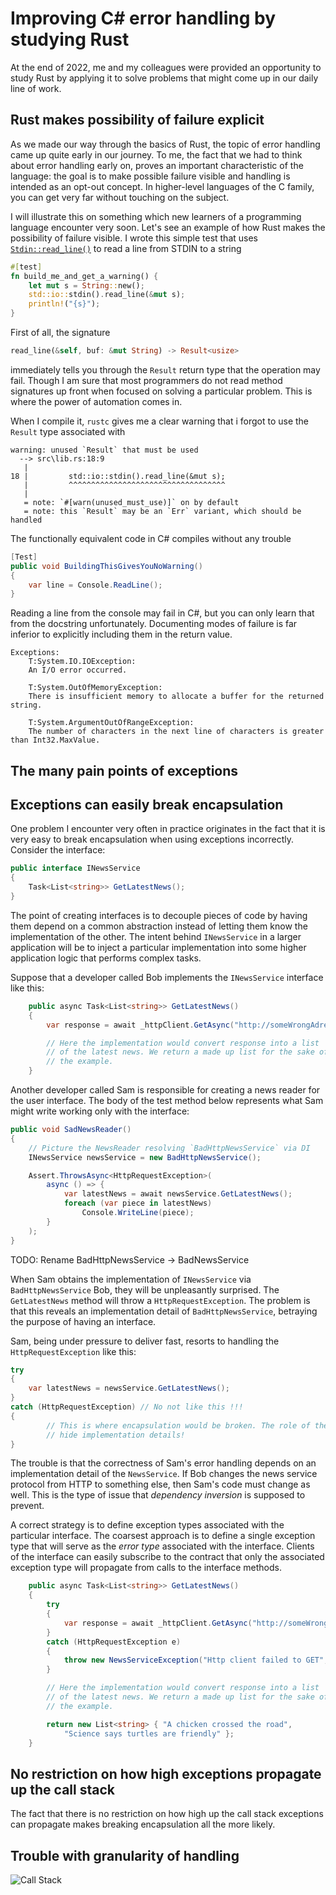 # Improving C# error handling by studying Rust

At the end of 2022, me and my colleagues were provided an opportunity to study Rust by applying it
to solve problems that might come up in our daily line of work.

## Rust makes possibility of failure explicit

As we made our way through the basics of Rust, the topic of error handling came up quite early
in our journey. To me, the fact that we had to think about error handling early on, proves
an important characteristic of the language: the goal is to make possible failure visible
and handling is intended as an opt-out concept.
In higher-level languages of the C family, you can get very far without touching on the subject.

I will illustrate this on something which new learners of a programming language encounter very soon. Let's see an example of how Rust makes the possibility of failure visible. I wrote this simple
test that uses  [`Stdin::read_line()`](https://doc.rust-lang.org/std/io/struct.Stdin.html#method.read_line) to read a line from STDIN to a string

```Rust
#[test]
fn build_me_and_get_a_warning() {
    let mut s = String::new();
    std::io::stdin().read_line(&mut s);
    println!("{s}");
}
```

First of all, the signature

```Rust
read_line(&self, buf: &mut String) -> Result<usize>
```

immediately tells you through the `Result` return type that the operation may fail. Though I am
sure that most programmers do not read method signatures up front when focused on solving
a particular problem. This is where the power of automation comes in.

When I compile it, `rustc` gives me a clear warning that i forgot to use the `Result` type
associated with
```
warning: unused `Result` that must be used
  --> src\lib.rs:18:9
   |
18 |         std::io::stdin().read_line(&mut s);
   |         ^^^^^^^^^^^^^^^^^^^^^^^^^^^^^^^^^^^
   |
   = note: `#[warn(unused_must_use)]` on by default
   = note: this `Result` may be an `Err` variant, which should be handled
```

The functionally equivalent code in C# compiles without any trouble

```C#
[Test]
public void BuildingThisGivesYouNoWarning()
{
    var line = Console.ReadLine();
}
```

Reading a line from the console may fail in C#, but you can only learn that from the docstring
unfortunately. Documenting modes of failure is far inferior to explicitly including them in 
the return value.

```
Exceptions:
    T:System.IO.IOException:
    An I/O error occurred.

    T:System.OutOfMemoryException:
    There is insufficient memory to allocate a buffer for the returned string.

    T:System.ArgumentOutOfRangeException:
    The number of characters in the next line of characters is greater than Int32.MaxValue.
```

## The many pain points of exceptions

## Exceptions can easily break encapsulation

One problem I encounter very often in practice originates in the fact that it is very easy to break
encapsulation when using exceptions incorrectly. Consider the interface:

```C#
public interface INewsService
{
    Task<List<string>> GetLatestNews();
}
```

The point of creating interfaces is to decouple pieces of code by having them depend on a common
abstraction instead of letting them know the implementation of the other. The intent behind 
`INewsService` in a larger application will be to inject a particular implementation into some
higher application logic that performs complex tasks.

Suppose that a developer called Bob implements the `INewsService` interface like this:

```C#
    public async Task<List<string>> GetLatestNews()
    {
        var response = await _httpClient.GetAsync("http://someWrongAdress831");

        // Here the implementation would convert response into a list
        // of the latest news. We return a made up list for the sake of 
        // the example.
    }
```

Another developer called Sam is responsible for creating a news reader for the user interface.
The body of the test method below represents what Sam might write working only with the interface:

```C#
public void SadNewsReader()
{
    // Picture the NewsReader resolving `BadHttpNewsService` via DI
    INewsService newsService = new BadHttpNewsService();

    Assert.ThrowsAsync<HttpRequestException>(
        async () => {
            var latestNews = await newsService.GetLatestNews();
            foreach (var piece in latestNews)
                Console.WriteLine(piece);
        }
    );
}
```

TODO: Rename BadHttpNewsService -> BadNewsService

When Sam obtains the implementation of `INewsService` via `BadHttpNewsService` Bob,
they will be unpleasantly surprised. The `GetLatestNews` method will throw a `HttpRequestException`.
The problem is that this reveals an implementation detail of `BadHttpNewsService`, betraying
the purpose of having an interface.

Sam, being under pressure to deliver fast, resorts to handling the `HttpRequestException`
like this:

```C#
try
{
    var latestNews = newsService.GetLatestNews();
}
catch (HttpRequestException) // No not like this !!!
{
        // This is where encapsulation would be broken. The role of the interface is to
        // hide implementation details!
}
```

The trouble is that the correctness of Sam's error handling depends on an implementation detail
of the `NewsService`. If Bob changes the news service protocol from HTTP to something else, then
Sam's code must change as well. This is the type of issue that _dependency inversion_ is supposed
to prevent.

A correct strategy is to define exception types associated with the particular interface.
The coarsest approach is to define a single exception type that will serve as the _error type_ 
associated with the interface. Clients of the interface can easily subscribe to the contract that
only the associated exception type will propagate from calls to the interface methods.

```C#
    public async Task<List<string>> GetLatestNews()
    {
        try
        {
            var response = await _httpClient.GetAsync("http://someWrongAdress831");
        }
        catch (HttpRequestException e)
        {
            throw new NewsServiceException("Http client failed to GET", e);
        }

        // Here the implementation would convert response into a list
        // of the latest news. We return a made up list for the sake of 
        // the example.

        return new List<string> { "A chicken crossed the road", 
            "Science says turtles are friendly" };
    }
```

## No restriction on how high exceptions propagate up the call stack

The fact that there is no restriction on how high up the call stack exceptions can propagate
makes breaking encapsulation all the more likely. 

## Trouble with granularity of handling

![Call Stack](call_stack.svg)

